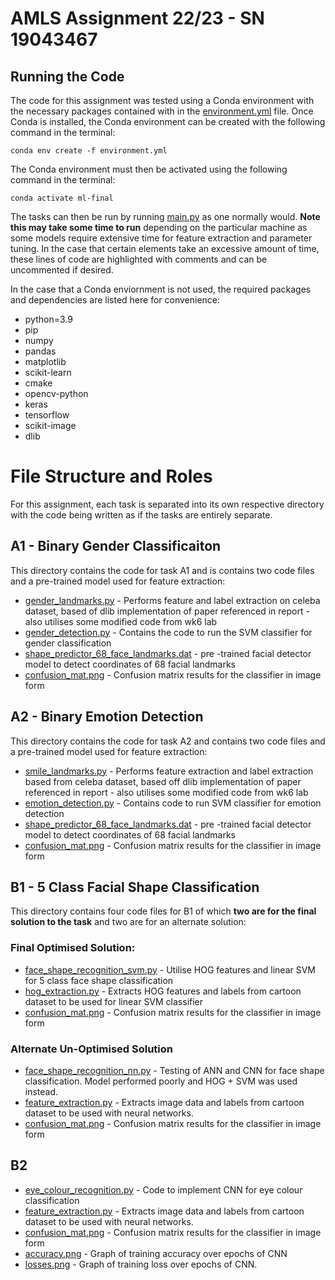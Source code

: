 # AMLS Assignment 22/23 - SN 19043467

## Running the Code
The code for this assignment was tested using a Conda environment with the necessary packages contained with in the [environment.yml](environment.yml) file. Once Conda is installed, the Conda environment can be created with the following command in the terminal: 

    conda env create -f environment.yml

The Conda environment must then be activated using the following command in the terminal:

    conda activate ml-final

The tasks can then be run by running [main.py](main.py) as one normally would. **Note this may take some time to run** depending on the particular machine as some models require extensive time for feature extraction and parameter tuning. In the case that certain elements take an excessive amount of time, these lines of code are highlighted with comments and can be uncommented if desired.

In the case that a Conda enviornment is not used, the required packages and dependencies are listed here for convenience:

- python=3.9
- pip
- numpy
- pandas
- matplotlib
- scikit-learn
- cmake
- opencv-python
- keras
- tensorflow
- scikit-image
- dlib

# File Structure and Roles

For this assignment, each task is separated into its own respective directory with the code being written as if the tasks are entirely separate. 

## A1 - Binary Gender Classificaiton

This directory contains the code for task A1 and is contains two code files and a pre-trained model used for feature extraction:

- [gender_landmarks.py](A1/gender_landmarks.py) - Performs feature and label extraction on celeba dataset, based of dlib implementation of paper referenced in report - also utilises some modified code from wk6 lab
- [gender_detection.py](A1/gender_detection.py) - Contains the code to run the SVM classifier for gender classification
- [shape_predictor_68_face_landmarks.dat](A1/shape_predictor_68_face_landmarks.dat) - pre -trained facial detector model to detect coordinates of 68 facial landmarks 
- [confusion_mat.png](A1/confusion_mat.png) - Confusion matrix results for the classifier in image form
 ## A2 - Binary Emotion Detection

This directory contains the code for task A2 and contains two code files and a pre-trained model used for feature extraction:

- [smile_landmarks.py](A2/smile_landmarks.py) - Performs feature extraction and label extraction based from celeba dataset, based off dlib implementation of paper referenced in report - also utilises some modified code from wk6 lab
- [emotion_detection.py](A2/emotion_detection.py) - Contains code to run SVM classifier for emotion detection
- [shape_predictor_68_face_landmarks.dat](A2/shape_predictor_68_face_landmarks.dat) - pre -trained facial detector model to detect coordinates of 68 facial landmarks 
- [confusion_mat.png](A2/confusion_mat.png) - Confusion matrix results for the classifier in image form


## B1 - 5 Class Facial Shape Classification

This directory contains four code files for B1 of which **two are for the final solution to the task** and two are for an alternate solution:

### Final Optimised Solution:
- [face_shape_recognition_svm.py](B1/face_shape_recognition_svm.py) - Utilise HOG features and linear SVM for 5 class face shape classification
- [hog_extraction.py](B1/hog_extraction.py) - Extracts HOG features and labels from cartoon dataset to be used for linear SVM classifier
- [confusion_mat.png](B1/confusion_mat.png) - Confusion matrix results for the classifier in image form

### Alternate Un-Optimised Solution

- [face_shape_recognition_nn.py](B1/face_shape_recognition_nn.py) - Testing of ANN and CNN for face shape classification. Model performed poorly and HOG + SVM was used instead.
- [feature_extraction.py](B1/feature_extraction.py) - Extracts image data and labels from cartoon dataset to be used with neural networks.
- [confusion_mat.png](B1/confusion_mat.png) - Confusion matrix results for the classifier in image form


## B2
- [eye_colour_recognition.py](B2/eye_colour_recognition.py) - Code to implement CNN for eye colour classification
- [feature_extraction.py](B2/feature_extraction.py) - Extracts image data and labels from cartoon dataset to be used with neural networks.
- [confusion_mat.png](B2/confusion_mat.png) - Confusion matrix results for the classifier in image form
- [accuracy.png](B2/accuracy.png) - Graph of training accuracy over epochs of CNN
- [losses.png](B2/losses.png) - Graph of training loss over epochs of CNN.

